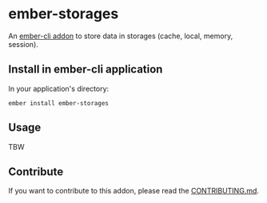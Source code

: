 # ember-storages

An [ember-cli addon](http://www.ember-cli.com/) to store data in storages (cache, local, memory, session).

## Install in ember-cli application

In your application's directory:

    ember install ember-storages

## Usage

TBW

## Contribute

If you want to contribute to this addon, please read the [CONTRIBUTING.md](CONTRIBUTING.md).
